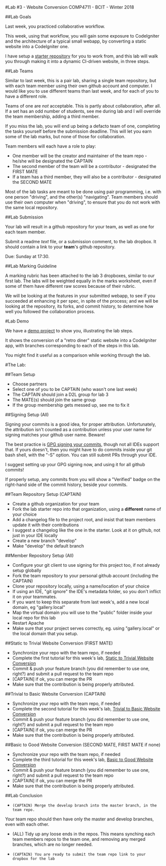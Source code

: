 
#Lab #3 - Website Conversion
COMP4711 - BCIT - Winter 2018

##Lab Goals

Last week, you practiced collaborative workflow. 

This week, using that workflow, you will gain some exposure to CodeIgniter
and the architecture of a typical small webapp, by converting a static
website into a CodeIgniter one.

I have setup a [starter repository](https://github.com/jedi-academy/starter-gallery) 
for you to work from, and this lab will walk you through
making it into a dynamic CI-driven website, in three steps.

##Lab Teams

Similar to last week, this is a pair lab, sharing a single team repository, but with each team member using 
their own github account and computer. I would like you to use different teams
than last week, and for each of you to have a different role.

Teams of one are *not* acceptable. This is partly about collaboration, after all.
If a set has an odd number of students, see me during lab and I will override
the team membership, adding a third member.

If you miss the lab, you will end up being a defacto team of one, completing
the tasks yourself before the submission deadline.
This will let you earn some of the lab marks, but none of those for collaboration.

Team members will each have a role to play:
- One member will be the creator and maintainer of the team repo - he/she will be designated the CAPTAIN
- The second member of the team will be a contributor - designated the FIRST MATE
- If a team has a third member, they will also be a contributor - designated the SECOND MATE

Most of the lab tasks are meant to be done using pair programming, i.e. with 
one person "driving", and the other(s) "navigating". 
Team members should use their own computer when "driving", to ensure that
you do not work with the same local repository.


##Lab Submission

Your lab will result in a github repository for your team, as well as one for each team
member.

Submit a readme *text* file, or a submission comment, to the lab dropbox. 
It should contain a link to your **team**'s github repository. 

Due: Sunday at 17:30.

##Lab Marking Guideline

A marking rubric has been attached to the lab 3 dropboxes, similar to our
first lab. The labs will be weighted equally in the marks worksheet,
even if some of them have different raw scores because of their rubric.

We will be looking at the features in your submitted webapp, to see if you
succeeded at enhancing it per spec, in spite of the process; and we will
be looking at the repository, its forks, and commit history, to
determine how well you followed the collaboration process.

#Lab Demo

We have a [demo project](https://github.com/jedi-academy/demo-retrodiner-winter2016) to show you, illustrating the lab steps.

It shows the conversion of a "retro diner" static website into a CodeIgniter app,
with branches corresponding to each of the steps in this lab.

You might find it useful as a comparison while working through the lab.


#The Lab:

##Team Setup

-    Choose partners
-    Select one of you to be CAPTAIN (who wasn't one last week)
-    The CAPTAIN should join a D2L group for lab 3
-    The MATE(s) should join the same group
-    If the group membership gets messed up, see me to fix it

##Signing Setup (All)

Signing your commits is a good idea, for proper attribution. 
Unfortunately, the attribution isn't counted as a contribution unless your user 
name for signing matches your github user name. Beware!

The best practice is [GPG signing your commits](https://bcit-ci.github.io/CodeIgniter4/contributing/signing.html), 
though not all IDEs support that. If yours doesn't, then you might have to do commits 
inside your git bash shell, with the "-S" option. You can still submit PRs through your IDE.

I suggest setting up your GPG signing now, and using it for all github commits!

If properly setup, any commits from you will show a "Verified" badge on the right-hand
side of the commit history, beside your commits.

##Team Repository Setup (CAPTAIN)

-    Create a github organization for your team
-    Fork the lab starter repo into that organization, using a **different** name of your choice
-   Add a changelog file to the project root, and insist that team members update it with their contributions
-   I suggest a changelog like the one in the starter. Look at it on github, not just in your IDE locally    
-    Create a new branch "develop"
-    Make "develop" the default branch

##Member Repository Setup (All)

-    Configure your git client to use signing for this project too, if not already setup globally
-    Fork the team repository to your personal github account (including the CAPTAIN)
-    Clone your repository locally, using a name/location of your choice
-    If using an IDE, "git ignore" the IDE's metadata folder, so you don't inflict it on your teammates.
-    If you want to keep this separate from last week's, add a new local domain, eg "gallery.local"
-    Map the virtual domain you will use to the "public" folder inside your local repo for this lab
-    Restart Apache
-    Make sure that your project serves correctly, eg. using "gallery.local" or the local domain that you setup.


##Static to Trivial Website Conversion (FIRST MATE)
    
-    Synchronize your repo with the team repo, if needed
-    Complete the first tutorial for this week's lab, [Static to Trivial Website Conversion](http://comp4711.jlparry.com/show/tutorial/ci-basic01)
-    Commit &amp; push your feature branch (you did remember to use one, right?) and submit a pull request to the team repo
-    [CAPTAIN] if ok, you can merge the PR
-   Make sure that the contribution is being properly attributed.

##Trivial to Basic Website Conversion (CAPTAIN)

-    Synchronize your repo with the team repo, if needed
-    Complete the second tutorial for this week's lab, [Trivial to Basic Website Conversion](http://comp4711.jlparry.com/show/tutorial/ci-basic02)
-    Commit &amp; push your feature branch (you did remember to use one, right?) and submit a pull request to the team repo
-    [CAPTAIN] if ok, you can merge the PR
-   Make sure that the contribution is being properly attributed.

##Basic to Good Website Conversion (SECOND MATE, FIRST MATE if none)

-    Synchronize your repo with the team repo, if needed
-    Complete the third tutorial for this week's lab, [Basic to Good Website Conversion](http://comp4711.jlparry.com/show/tutorial/ci-basic03)
-    Commit &amp; push your feature branch (you did remember to use one, right?) and submit a pull request to the team repo
-    [CAPTAIN] if ok, you can merge the PR
-   Make sure that the contribution is being properly attributed.
 
##Lab Conclusion

-     (CAPTAIN) Merge the develop branch into the master branch, in the team repo.
Your team repo should then have only the master and develop branches, even with each other.
-    (ALL) Tidy up any loose ends in the repos.
This means synching each team members repos to the team one, and removing
any merged branches, which are no longer needed.
-     (CAPTAIN) You are ready to submit the team repo link to your dropbox for the lab

